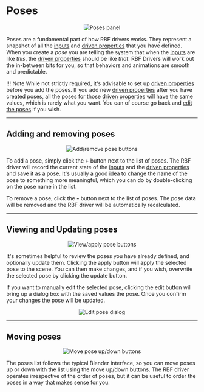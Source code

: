 # Poses

<p style="text-align:center"><img src="img/poses_panel.jpg" alt="Poses panel"/></p>

Poses are a fundamental part of how RBF drivers works. They represent a snapshot of all the
[inputs](./user-guide/inputs) and [driven properties](./user-guide/driven-properties) that you
have defined. When you create a *pose* you are telling the system that when the
[inputs](./user-guide/inputs) are like *this*, the
[driven properties](./user-guide/driven-properties) should be like *that*. RBF Drivers will work
out the in-between bits for you, so that behaviors and animations are smooth and predictable.

!!! Note
    While not strictly required, it's advisable to set up
    [driven properties](./user-guide/driven-properties) before you add the poses. If you add new
    [driven properties](./user-guide/driven-properties) after you have created poses, all the poses
    for those [driven properties](./user-guide/driven-properties) will have the same values, which
    is rarely what you want. You can of course go back and
    [edit the poses](#viewing-and-updating-poses) if you wish.

___________________________________________________________________________________________________

## Adding and removing poses

<p style="text-align:center"><img src="img/poses_panel_addremove.jpg" alt="Add/remove pose buttons"/></p>

To add a pose, simply click the **+** button next to the list of poses. The RBF driver will record
the current state of the [inputs](./user-guide/inputs) and the
[driven properties](./user-guide/driven-properties) and save it as a pose. It's usually a good idea
to change the name of the pose to something more meaningful, which you can do by double-clicking
on the pose name in the list.

To remove a pose, click the **-** button next to the list of poses. The pose data will be removed
and the RBF driver will be automatically recalculated.

___________________________________________________________________________________________________

## Viewing and Updating poses

<p style="text-align:center"><img src="img/poses_panel_viewapply.jpg" alt="View/apply pose buttons"/></p>

It's sometimes helpful to review the poses you have already defined, and optionally update them.
Clicking the apply button will apply the selected pose to the scene. You can then make changes,
and if you wish, overwrite the selected pose by clicking the update button.

If you want to manually edit the selected pose, clicking the edit button will bring up a dialog box
with the saved values the pose. Once you confirm your changes the pose will be updated.

<p style="text-align:center"><img src="img/poses_panel_edit.jpg" alt="Edit pose dialog"/></p>

___________________________________________________________________________________________________

## Moving poses

<p style="text-align:center"><img src="img/poses_panel_moveupdown.jpg" alt="Move pose up/down buttons"/></p>

The poses list follows the typical Blender interface, so you can move poses up or down with the
list using the move up/down buttons. The RBF driver operates irrespective of the order of poses,
but it can be useful to order the poses in a way that makes sense for you.
